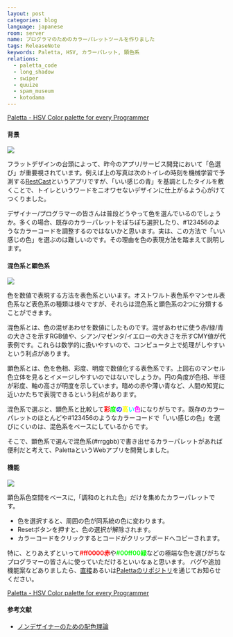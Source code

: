 ```yaml
---
layout: post
categories: blog
language: japanese
room: server
name: プログラマのためのカラーパレットツールを作りました
tags: ReleaseNote
keywords: Paletta, HSV, カラーパレット, 顕色系
relations:
  - paletta_code
  - long_shadow
  - swiper
  - quuize
  - spam_museum
  - kotodama
---
```


[Paletta - HSV Color palette for every Programmer](http://paletta.mrk1869.com)

#### 背景

<img src="https://dl.dropboxusercontent.com/u/12208857/img/Paletta-restcast.jpg" class="image-on-frame">

フラットデザインの台頭によって、昨今のアプリ/サービス開発において「色選び」が重要視されています。例えば上の写真は次のトイレの時刻を機械学習で予測する[RestCast](http://jp.startup-dating.com/2013/05/super-hackathon-2013-in-osak)というアプリですが、「いい感じの青」を基調としたタイルを敷くことで、トイレというワードをニオワセないデザインに仕上がるよう心がけてつくりました。

デザイナー/プログラマーの皆さんは普段どうやって色を選んでいるのでしょうか。多くの場合、既存のカラーパレットをぽちぽち選択したり、#123456のようなカラーコードを調整するのではないかと思います。実は、この方法で「いい感じの色」を選ぶのは難しいのです。その理由を色の表現方法を踏まえて説明します。

#### 混色系と顕色系

<img src="https://dl.dropboxusercontent.com/u/12208857/img/Paletta-color_space.png" class="image-on-frame">

色を数値で表現する方法を表色系といいます。オストワルト表色系やマンセル表色系など表色系の種類は様々ですが、それらは混色系と顕色系の2つに分類することができます。

混色系とは、色の混ぜあわせを数値にしたものです。混ぜあわせに使う赤/緑/青の大きさを示すRGB値や、シアン/マゼンタ/イエローの大きさを示すCMY値が代表例です。これらは数学的に扱いやすいので、コンピュータ上で処理がしやすいという利点があります。

顕色系とは、色を色相、彩度、明度で数値化する表色系です。上図右のマンセル色立体を見るとイメージしやすいのではないでしょうか。円の角度が色相、半径が彩度、軸の高さが明度を示しています。暗めの赤や薄い青など、人間の知覚に近いかたちで表現できるという利点があります。

混色系で選ぶと、顕色系と比較して<span style="color:#ff0000;font-weight:600;">彩</span><span style="color:#00ff00;font-weight:600;">度</span><span style="color:#0000ff;font-weight:600;">の</span><span style="color:#ffff00;font-weight:600;">高</span><span style="color:#00ffff;font-weight:600;">い</span><span style="color:#ff00ff;font-weight:600;">色</span>になりがちです。既存のカラーパレットのほとんどや#123456のようなカラーコードで「いい感じの色」を選びにくいのは、混色系をベースにしているからです。

そこで、顕色系で選んで混色系(#rrggbb)で書き出せるカラーパレットがあれば便利だと考えて、PalettaというWebアプリを開発しました。

#### 機能

[<img src="https://dl.dropboxusercontent.com/u/12208857/img/Paletta-feature_red.png" class="image-on-frame">](http://paletta.mrk1869.com)

顕色系色空間をベースに,「調和のとれた色」だけを集めたカラーパレットです。

<ul>
<li>色を選択すると、周囲の色が同系統の色に変わります。</li>
<li>Resetボタンを押すと、色の選択が解除されます。</li>
<li>カラーコードをクリックするとコードがクリップボードへコピーされます。</li>
</ul>

特に、とりあえずといって<span style="color:#ff0000;font-weight:600;">#ff0000赤</span>や<span style="color:#00ff00;font-weight:600;">#00ff00緑</span>などの極端な色を選びがちなプログラマーの皆さんに使っていただけるといいなぁと思います。
バグや追加機能案などありましたら、[直接](http://mrk1869.com/aboutme/)あるいは[Palettaのリポジトリ](https://github.com/Mrk1869/paletta)を通じてお知らせください。

[Paletta - HSV Color palette for every Programmer](http://paletta.mrk1869.com)

#### 参考文献

* [ノンデザイナーのための配色理論](http://www.slideshare.net/saucerjp/ss-14902681)

